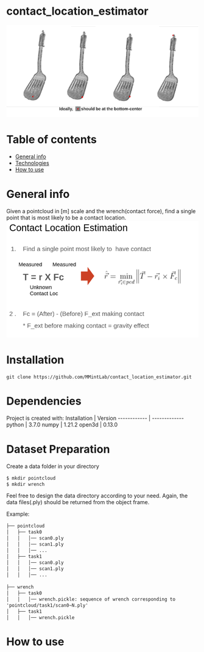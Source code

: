 # contact_location_estimator

![Example of output](figures/contact_location_estimator.png)


# Table of contents
* [General info](#general-info)
* [Technologies](#technologies)
* [How to use](#Codes)


# General info
Given a pointcloud in [m] scale and the wrench(contact force), find a single point that is most likely to be a contact location.
![method](figures/contact_loc_est_method.png)


# Installation
```
git clone https://github.com/MMintLab/contact_location_estimator.git
```

# Dependencies
Project is created with:
Installation | Version
------------ | -------------
python | 3.7.0
numpy | 1.21.2
open3d | 0.13.0

# Dataset Preparation
Create a data folder in your directory 
```
$ mkdir pointcloud
$ mkdir wrench
```
Feel free to design the data directory according to your need. Again, the data files(.ply) should be returned from the object frame.

Example: 
```
├── pointcloud
│   ├── task0
│   │   │── scan0.ply
│   │   │── scan1.ply
│   │   │── ...
│   ├── task1
│   │   │── scan0.ply
│   │   │── scan1.ply
│   │   │── ...

├── wrench
│   ├── task0
│   │   │── wrench.pickle: sequence of wrench corresponding to 'pointcloud/task1/scan0~N.ply'
│   ├── task1
│   │   │── wrench.pickle
```

# How to use



